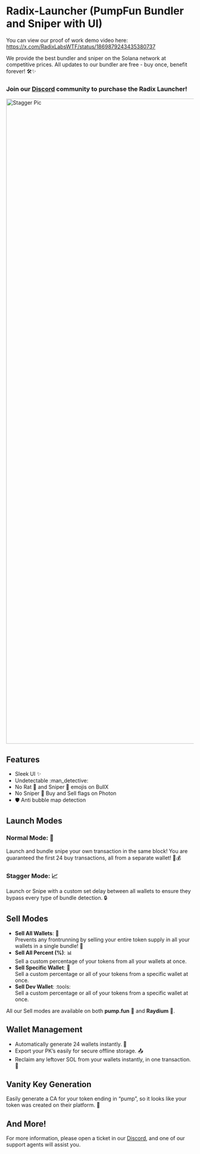 # Radix-Launcher (PumpFun Bundler and Sniper with UI)

You can view our proof of work demo video here: https://x.com/RadixLabsWTF/status/1869879243435380737

We provide the best bundler and sniper on the Solana network at competitive prices. All updates to our bundler are free - buy once, benefit forever! 🛠️✨

### Join our [Discord](https://discord.gg/radixlabs) community to purchase the Radix Launcher! 

<img width="1728" alt="Stagger Pic" src="https://github.com/user-attachments/assets/aafd3515-ead1-4bce-bc13-189734bffe0f" />



## Features
- Sleek UI :sparkles:
- Undetectable :man_detective:
- No Rat :rat: and Sniper :dart: emojis on BullX
- No Sniper :dart: Buy and Sell flags on Photon
- :shield: Anti bubble map detection

## Launch Modes
### Normal Mode: 🛫
Launch and bundle snipe your own transaction in the same block! You are guaranteed the first 24 buy transactions, all from a separate wallet! :dart::moneybag:
### Stagger Mode: :chart_with_upwards_trend:
Launch or Snipe with a custom set delay between all wallets to ensure they bypass every type of bundle detection. :lock:

## Sell Modes 
- **Sell All Wallets**: :broom:  
  Prevents any frontrunning by selling your entire token supply in all your wallets in a single bundle! :rocket:
- **Sell All Percent (%)**: :bar_chart:  
  Sell a custom percentage of your tokens from all your wallets at once.
- **Sell Specific Wallet**: :dart:  
  Sell a custom percentage or all of your tokens from a specific wallet at once.
- **Sell Dev Wallet**: :tools:  
  Sell a custom percentage or all of your tokens from a specific wallet at once.

All our Sell modes are available on both **pump.fun** :tada: and **Raydium** :ocean:.

## Wallet Management

- Automatically generate 24 wallets instantly. :arrows_counterclockwise: 
- Export your PK’s easily for secure offline storage. :outbox_tray:
-  Reclaim any leftover SOL from your wallets instantly, in one transaction. :money_with_wings:

## Vanity Key Generation

Easily generate a CA for your token ending in “pump”, so it looks like your token was created on their platform. :key:

## And More!

For more information, please open a ticket in our [Discord](https://discord.gg/radixlabs), and one of our support agents will assist you.



